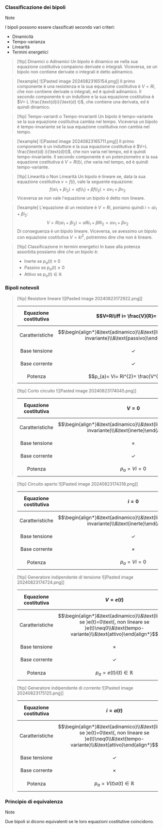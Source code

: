 ### Classificazione dei bipoli
>[!note]
>I bipoli possono essere classificati secondo vari criteri:
>- Dinamicità
>- Tempo-varianza
>- Linearità
>- Termini energetici

>[!tip] Dinamici o Adinamici
>Un bipolo è dinamico se nella sua equazione costitutiva compaiono derivate o integrali. Viceversa, se un bipolo non contiene derivate o integrali è detto adinamico.

>[!example]
>![[Pasted image 20240823165154.png]]
>Il primo componente è una resistenza e la sua equazione costitutiva è $V=Ri$, che non contiene derivate o integrali, ed è quindi adinamico.
>Il secondo componente è un induttore e la sua equazione costitutiva è $V= L \frac{\text{d}i}{\text{d} t}$, che contiene una derivata, ed è quindi dinamico.

>[!tip] Tempo-varianti o Tempo-invarianti 
>Un bipolo è tempo-variante se la sua equazione costitutiva cambia nel tempo. Viceversa un bipolo è tempo-invariante se la sua equazione costitutiva non cambia nel tempo.

>[!example]
>![[Pasted image 20240823165711.png]]
>Il primo componente è un induttore e la sua equazione costitutiva è $V=L \frac{\text{d} i}{\text{d}t}$, che non varia nel tempo, ed è quindi tempo-invariante.
>Il secondo componente è un potenziometro e la sua equazione costitutiva è $V=R(t)i$, che varia nel tempo, ed è quindi tempo-variante.

>[!tip] Linearità o Non Linearità
>Un bipolo è lineare se, data la sua equazione costitutiva $v=f(i)$, vale la seguente equazione: $$f(\alpha i_{1}+ \beta i_{2})= \alpha f(i_{1})+ \beta f(i_{2})= \alpha v_{1}+ \beta v_{2}$$Viceversa se non vale l'equazione un bipolo è detto non lineare.

>[!example]
>L'equazione di un resistore è $V=Ri$, poniamo quindi $i= \alpha i_{1} + \beta i_{2}$:
>$$V = R( \alpha i_{1} +\beta i_{2})= \alpha R i_{1} + \beta R i_{2} = \alpha v_{1} + \beta v_{2}$$
>Di conseguenza è un bipolo lineare.
>Viceversa, se avessimo un bipolo con equazione costitutiva $V=k i^{2}$, potremmo dire che non è lineare.

>[!tip] Classificazione in termini energetici
>In base alla potenza assorbita possiamo dire che un bipolo è:
>- Inerte se $p_{a}(t)\equiv0$
>- Passivo se $p_{a}(t)\geq0$
>- Attivo se $p_{a}(t)\in\mathbb{R}$

### Bipoli notevoli
>[!tip] Resistore lineare
>![[Pasted image 20240823172922.png]]
>
>| $$\text{Equazione costitutiva}$$ | $$V=Ri\iff i= \frac{V}{R}= Gs$$                            |
>| - | - |
>| $$\text{Caratteristiche}$$       | $$\begin{align*}&\text{adinamico}\\&\text{lineare}\\&\text{tempo-invariante}\\&\text{passivo}\end{align*}$$ |
>| $$\text{Base tensione}$$         | $$\checkmark$$                                                                                           |
>| $$\text{Base corrente}$$         | $$\checkmark$$                                                                                           |
>| $$\text{Potenza}$$               | $$p_{a}= Vi= Ri^{2}= \frac{V^{2}}{R}$$                                                                   |

>[!tip] Corto circuito
>![[Pasted image 20240823174045.png]]
>
>| $$\text{Equazione costitutiva}$$ | $$V=0$$                            |
>| - | - |
>| $$\text{Caratteristiche}$$       | $$\begin{align*}&\text{adinamico}\\&\text{lineare}\\&\text{tempo-invariante}\\&\text{inerte}\end{align*}$$ |
>| $$\text{Base tensione}$$         | $$\times$$                                                                                           |
>| $$\text{Base corrente}$$         | $$\checkmark$$                                                                                           |
>| $$\text{Potenza}$$               | $$p_{a}= Vi= 0$$                                                                   |

>[!tip] Circuito aperto
>![[Pasted image 20240823174318.png]]
>
>| $$\text{Equazione costitutiva}$$ | $$i=0$$                            |
>| - | - |
>| $$\text{Caratteristiche}$$       | $$\begin{align*}&\text{adinamico}\\&\text{lineare}\\&\text{tempo-invariante}\\&\text{inerte}\end{align*}$$ |
>| $$\text{Base tensione}$$         | $$\checkmark$$                                                                                           |
>| $$\text{Base corrente}$$         | $$\times$$                                                                                           |
>| $$\text{Potenza}$$               | $$p_{a}= Vi= 0$$                                                                   |

>[!tip] Generatore indipendente di tensione
>![[Pasted image 20240823174724.png]]
>
>| $$\text{Equazione costitutiva}$$ | $$V=e(t)$$                            |
>| - | - |
>| $$\text{Caratteristiche}$$       | $$\begin{align*}&\text{adinamico}\\&\text{lineare se }e(t)=0\text{, non lineare se }e(t)\neq0\\&\text{tempo-variante}\\&\text{attivo}\end{align*}$$ |
>| $$\text{Base tensione}$$         | $$\times$$                                                                                           |
>| $$\text{Base corrente}$$         | $$\checkmark$$                                                                                           |
>| $$\text{Potenza}$$               | $$p_{a}= e(t)i(t)\in\mathbb{R}$$                                                                   |

>[!tip] Generatore indipendente di corrente
>![[Pasted image 20240823175125.png]]
>
>| $$\text{Equazione costitutiva}$$ | $$i=a(t)$$                            |
>| - | - |
>| $$\text{Caratteristiche}$$       | $$\begin{align*}&\text{adinamico}\\&\text{lineare se }e(t)=0\text{, non lineare se }e(t)\neq0\\&\text{tempo-variante}\\&\text{attivo}\end{align*}$$ |
>| $$\text{Base tensione}$$         | $$\checkmark$$                                                                                           |
>| $$\text{Base corrente}$$         | $$\times$$                                                                                           |
>| $$\text{Potenza}$$               | $$p_{a}= V(t)a(t)\in\mathbb{R}$$                                                                   |

### Principio di equivalenza
>[!note]
>Due bipoli si dicono equivalenti se le loro equazioni costitutive coincidono.